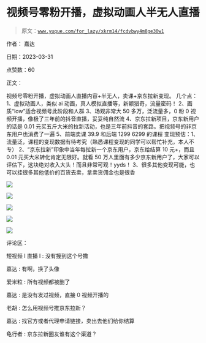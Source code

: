 # 视频号零粉开播，虚拟动画人半无人直播

> 原文：[`www.yuque.com/for_lazy/xkrm14/fcdvbwy4m8ge30w1`](https://www.yuque.com/for_lazy/xkrm14/fcdvbwy4m8ge30w1)

作者： 嘉达

日期：2023-03-31

点赞数：60

正文：

视频号零粉开播，虚拟动画人直播内容+半无人，卖课+京东拉新变现。 几个点： 1、虚拟动画人，类似 ai 动画，真人模拟直播等，新颖猎奇，流量密码！ 2、画质“low”适合视频号此阶段和人群 3、场观非常大 50 多万，泛流量多，0 粉 0 视频开播，像极了三年前的抖音直播，妥妥纯自然流 4、京东拉新项目，京东新用户的话是 0.01 元买五斤大米的拉新活动，也是三年前抖音的套路。把视频号的非京东用户也消费了一遍 5、前端卖课 39.9 和后端 1299 6299 的课程 变现预估：1、流量泛，课程的变现数据有待考究（熟悉课程变现的同学可以帮忙补充，本人不专） 2、“京东拉新”印象中当年每拉新一个京东用户，京东给结算 10 元+，而且 0.01 元买大米转化肯定无限好。就看 50 万人里面有多少京东新用户了，大家可以评估下，这块绝对收入大头！而且非常可观！yyds！ 3、很多其他变现可能，也可以挂很多其他低价的百货去卖，拿卖货佣金也是很香

![](img/3cf198447622a96b6b5336a533c32528.png)  

![](img/66064bc505f6e12751bc5534ad9a129f.png)  

![](img/7a2f3b65d25af87e507f313ac8321593.png)  

![](img/8ef119fc6ea4e3890fa5eb2672055035.png)  

![](img/c0a68ff8837e0d71ade1418b46f9e06e.png)  

评论区：

短视频 I 直播 I : 没有搜到这个号撒

嘉达 : 有啊，换了头像

爱米粒 : 所有视频都被删了

嘉达 : 是没有发过视频，直接 0 视频开播的

老胡 : 怎么用视频号推京东拉新？

嘉达 : 找官方或者代理申请链接，卖出去他们给你结算

龟行者 : 京东拉新圈友谁有这个渠道？

